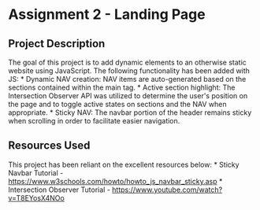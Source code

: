 # Assignment 2 - Landing Page

## Project Description
The goal of this project is to add dynamic elements to an otherwise static website using JavaScript.
The following functionality has been added with JS:
    * Dynamic NAV creation: NAV items are auto-generated based on the sections contained within the main tag.
    * Active section highlight: The Intersection Observer API was utilized to determine the user's position
    on the page and to toggle active states on sections and the NAV when appropriate.
    * Sticky NAV: The navbar portion of the header remains sticky when scrolling in order to facilitate easier navigation.

## Resources Used
This project has been reliant on the excellent resources below:
    * Sticky Navbar Tutorial - https://www.w3schools.com/howto/howto_js_navbar_sticky.asp
    * Intersection Observer Tutorial - https://www.youtube.com/watch?v=T8EYosX4NOo